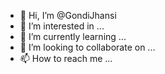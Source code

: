 - 👋 Hi, I’m @GondiJhansi
- 👀 I’m interested in ...
- 🌱 I’m currently learning ...
- 💞️ I’m looking to collaborate on ...
- 📫 How to reach me ...

<!---
GondiJhansi/GondiJhansi is a ✨ special ✨ repository because its `README.md` (this file) appears on your GitHub profile.
You can click the Preview link to take a look at your changes.
--->
